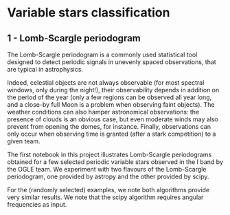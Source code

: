 # Variable stars classification

## 1 - Lomb-Scargle periodogram

The Lomb-Scargle periodogram is a commonly used statistical tool designed to detect periodic signals in unevenly spaced observations, that are typical in astrophysics.

Indeed, celestial objects are not always observable (for most spectral windows, only during the night!), their observability depends in addition on the period of the year (only a few regions can be observed all year long, and a close-by full Moon is a problem when observing faint objects). The weather conditions can also hamper astronomical observations: the presence of clouds is an obvious case, but even moderate winds may also prevent from opening the domes, for instance. Finally, observations can only occur when observing time is granted (after a stark competition) to a given team.

The first notebook in this project illustrates Lomb-Scargle periodograms obtained for a few selected periodic variable stars observed in the I band by the OGLE team. We experiment with two flavours of the Lomb-Scargle periodogram, one provided by astropy and the other provided by scipy.

For the (randomly selected) examples, we note both algorithms provide very similar results. We note that the scipy algorithm requires angular frequencies as input.
